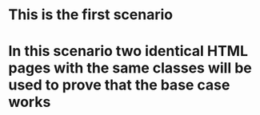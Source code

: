 # This is the first scenario
# In this scenario two identical HTML pages with the same classes will be used to prove that the base case works